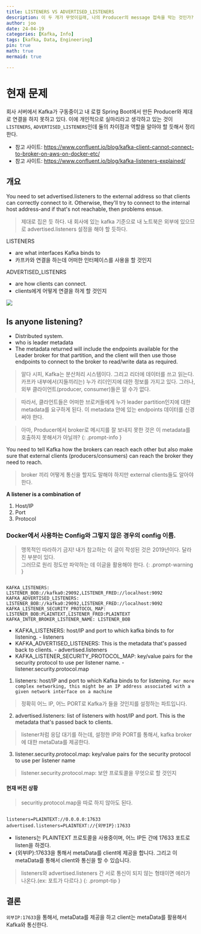```yaml
---
title: LISTENERS VS ADVERTISED_LISTENERS
description: 이 두 개가 무엇이길래, 나의 Producer의 message 접속을 막는 것인가?
author: joo
date: 24-04-19
categories: [Kafka, Info]
tags: [kafka, Data, Engineering]
pin: true
math: true
mermaid: true

---
```


# 현재 문제
회사 서버에서 Kafka가 구동중이고 내 로컬 Spring Boot에서 만든 Producer와 제대로 연결을 하지 못하고 있다.
이에 개인적으로 실마리라고 생각하고 있는 것이 `LISTENERS`, `ADVERTISED_LISTENERS`인데 둘의 차이점과 역할을 알아야 할 듯해서 정리한다.
- 참고 사이트: https://www.confluent.io/blog/kafka-client-cannot-connect-to-broker-on-aws-on-docker-etc/
- 참고 사이트: https://www.confluent.io/blog/kafka-listeners-explained/

## 개요

You need to set advertised.listeners to the external address so that clients can correctly connect to it.
Otherwise, they'll try to connect to the internal host address-and if that's not reachable, then problems ensue.

> 제대로 집은 듯 하다. 내 회사에 있는 kafka 기준으로 내 노트북은 외부에 있으므로 advertised.listeners 설정을 해야 할 듯하다.

LISTENERS
- are what interfaces Kafka binds to
- 카프카와 연결을 하는데 어떠한 인터페이스를 사용을 할 것인지

ADVERTISED_LISTENRS
- are how clients can connect.
- clients에게 어떻게 연결을 하게 할 것인지


![](https://jwjinn.github.io/assets/img/kafka/2024-04-19-10-41-45.png)

## Is anyone listening?
- Distributed system.
- who is leader metadata
- The metadata returned will include the endpoints available for the Leader broker for that partition, and the client will then use those endpoints to connect to the broker to read/write data as required.

> 알다 시피, Kafka는 분산처리 시스템이다. 그리고 리더에 데이터를 쓰고 읽는다.
> 카프카 내부에서(지들끼리는) 누가 리더인지에 대한 정보를 가지고 있다. 그러나, 외부 클라이언트(producer, consumer)들은 알 수가 없다.

> 따라서, 클라언트들은 어떠한 브로커들에게 누가 leader partition인지에 대한 metadata를 요구하게 된다. 이 metadata 안에 있는 endpoints 데이터를 신경써야 한다.

> 아마, Producer에서 broker로 메시지를 잘 보내지 못한 것은 이 metadata를 호출하지 못해서가 아닐까?
{: .prompt-info }

You need to tell Kafka how the brokers can reach each other but also make sure that external clients (producers/consumers) can reach the broker they need to reach.

> broker 끼리 어떻게 통신을 할지도 말해야 하지만 external clients들도 알아야 한다.

<strong>A listener is a combination of</strong> 
1. Host/IP
2. Port
3. Protocol

### Docker에서 사용하는 Config와 그렇지 않은 경우의 config 이름.
> 맹목적인 따라하기 금지! 내가 참고하는 이 글이 작성된 것은 2019년이다. 달라진 부분이 있다.<br> 그러므로 원리 정도만 파악하는 데 이글을 활용해야 한다.
{: .prompt-warning }


```shell

KAFKA_LISTENERS: LISTENER_BOB://kafka0:29092,LISTENER_FRED://localhost:9092
KAFKA_ADVERTISED_LISTENERS: LISTENER_BOB://kafka0:29092,LISTENER_FRED://localhost:9092
KAFKA_LISTENER_SECURITY_PROTOCOL_MAP: LISTENER_BOB:PLAINTEXT,LISTENER_FRED:PLAINTEXT
KAFKA_INTER_BROKER_LISTENER_NAME: LISTENER_BOB

```
- KAFKA_LISTENERS: host/IP and port to which kafka binds to for listening.
        - listeners
- KAFKA_ADVERTISED_LISTENERS: This is the metadata that's passed back to clients.
        - advertised.listeners
- KAFKA_LISTENER_SECURITY_PROTOCOL_MAP: key/value pairs for the security protocol to use per listener name.
        - listener.security.protocol.map



1. listeners: host/IP and port to which Kafka binds to for listening. `For more complex networking, this might be an IP address associated with a given network interface on a machine`
> 정확히 어느 IP, 어느 PORT로 Kafka가 들을 것인지를 설정하는 파트입니다. 

2. advertised.listeners: list of listeners with host/IP and port. This is the metadata that's passed back to clients.
> listener처럼 응답 대기를 하는데, 설정한 IP와 PORT를 통해서, kafka broker에 대한 metaData를 제공한다.

3. listener.security.protocol.map: key/value pairs for the security protocol to use per listener name
> listener.security.protocol.map: 보안 프로토콜을 무엇으로 할 것인지

#### 현재 버전 상황
> securitiy.protocol.map을 따로 하지 않아도 된다.

```shell

listeners=PLAINTEXT://0.0.0.0:17633
advertised.listeners=PLAINTEXT://{외부IP}:17633

```

- listeners는 PLAINTEXT 프로토콜을 사용중이며, 어느 IP든 간에 17633 포트로 listen을 하겠다.
- {외부IP}:17633을 통해서 metaData를 client에 제공을 합니다. 그리고 이 metaData를 통해서 client와 통신을 할 수 있습니다.

> listeners와 advertised.listeners 간 서로 통신이 되지 않는 형태이면 에러가 나온다.(ex: 포트가 다르다.)
{: .prompt-tip }

## 결론

`외부IP:17633`을 통해서, metaData를 제공을 하고 client는 metaData를 활용해서 Kafka와 통신한다.